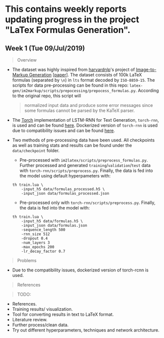 # This contains weekly reports updating progress in the project "LaTex Formulas Generation".

##  Week 1 (Tue 09/Jul/2019)

> Overview

 - The dataset was highly inspired from [harvardnlp](http://nlp.seas.harvard.edu/)'s project of [Image-to-Markup Generation](http://lstm.seas.harvard.edu/latex/) [[paper](http://arxiv.org/pdf/1609.04938v1.pdf)]. The dataset consists of 100k LaTeX formulas (separated by `\n`) in `lts` format decoded by `ISO-8859-15`. The scripts for data pre-processing can be found in this repo: `latex-gen/im2markup/scripts/prepocessing/prepocess_formulas.py`.  According to the original repo, this script will 
	> normalized input data and produce some error messages since some formulas cannot be parsed by the KaTeX parser.
	
 - The [Torch](http://torch.ch/) implementation of LSTM-RNN for Text Generation, `torch-rnn`, is used and can be found [here](https://github.com/jcjohnson/torch-rnn). Dockerized version of `torch-rnn` is used due to compatibility issues and can be found [here](https://github.com/crisbal/docker-torch-rnn).
 - Two methods of pre-processing data have been used. All checkpoints as well as training stats and results can be found under the `data/checkpoint` folder.
    - Pre-processed with `im2latex/scripts/preprocess_formulas.py`. Further processed and generated `training`/`validation`/`test` data with `torch-rnn/scripts/preprocess.py`. Finally, the data is fed into the model using default hyperpameters with:
	```
	th train.lua \
		-input_h5 data/formulas_processed.h5 \
		-input_json data/formulas_processed.json
	``` 
	
    - Pre-processed only with  `torch-rnn/scripts/preprocess.py`. Finally, the data is fed into the model with:
	```
	th train.lua \
		-input_h5 data/formulas.h5 \
		-input_json data/formulas.json
		-sequence_length 500
		-rnn_size 512
		-dropout 0.4
		-num_layers 3
		-max_epochs 200
		-lr_decay_factor 0.7
	```
> Problems

 - Due to the compatibility issues, dockerized version of torch-rcnn is used.

> References

> TODO:

 - References.
 - Training results/ visualization.
 - Tool for converting results in text to LaTeX format.
 - Literature review.
 - Further process/clean data.
 - Try out different hyperparameters, techniques and network architecture.
